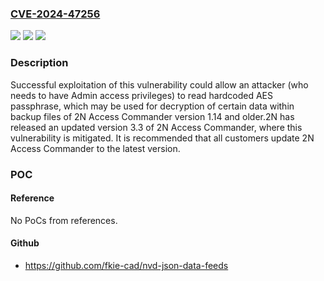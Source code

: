 ### [CVE-2024-47256](https://cve.mitre.org/cgi-bin/cvename.cgi?name=CVE-2024-47256)
![](https://img.shields.io/static/v1?label=Product&message=2N%20Access%20Commander&color=blue)
![](https://img.shields.io/static/v1?label=Version&message=%3D%202N%20Access%20Commander%201.14%20and%20prior%20&color=brighgreen)
![](https://img.shields.io/static/v1?label=Vulnerability&message=CWE-321%3A%20Use%20of%20Hard-coded%20Cryptographic%20Key&color=brighgreen)

### Description

Successful exploitation of this vulnerability could allow an attacker (who needs to have Admin access privileges) to read hardcoded AES passphrase, which may be used for decryption of certain data within backup files of 2N Access Commander version 1.14 and older.2N has released an updated version 3.3 of 2N Access Commander, where this vulnerability is mitigated. It is recommended that all customers update 2N Access Commander to the latest version.

### POC

#### Reference
No PoCs from references.

#### Github
- https://github.com/fkie-cad/nvd-json-data-feeds

